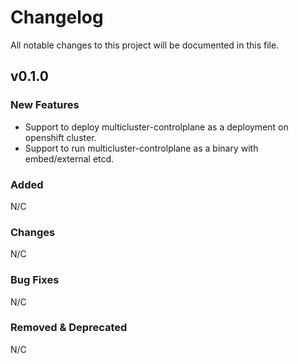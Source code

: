 [comment]: # ( Copyright Contributors to the Open Cluster Management project )
# Changelog
All notable changes to this project will be documented in this file.

## v0.1.0

### New Features
* Support to deploy multicluster-controlplane as a deployment on openshift cluster.
* Support to run multicluster-controlplane as a binary with embed/external etcd.

### Added
N/C

### Changes
N/C

### Bug Fixes
N/C

### Removed & Deprecated
N/C
